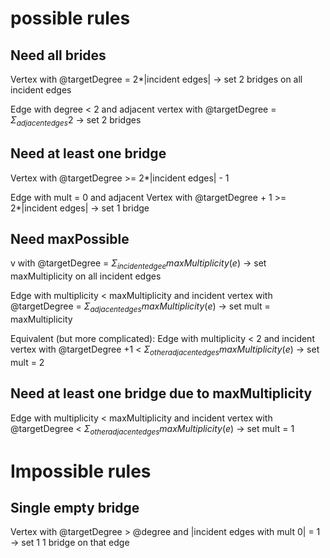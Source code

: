 # possible rules

## Need all brides

Vertex with @targetDegree = 2\*|incident edges|
-> set 2 bridges on all incident edges

Edge with degree < 2
and adjacent vertex with
@targetDegree = $\Sigma_{adjacent edges} 2$
-> set 2 bridges

## Need at least one bridge

Vertex with @targetDegree >= 2\*|incident edges| - 1

Edge with mult = 0
and adjacent Vertex with
@targetDegree + 1 >= 2\*|incident edges|
-> set 1 bridge

## Need maxPossible

v with
@targetDegree = $\Sigma_{incident edge e} maxMultiplicity(e)$
-> set maxMultiplicity on all incident edges

Edge with multiplicity < maxMultiplicity
and incident vertex with
@targetDegree = $\Sigma_{adjacent edges} maxMultiplicity(e)$
-> set mult = maxMultiplicity

Equivalent (but more complicated):
Edge with multiplicity < 2
and incident vertex with
@targetDegree +1 < $\Sigma_{other adjacent edges} maxMultiplicity(e)$
-> set mult = 2

## Need at least one bridge due to maxMultiplicity

Edge with multiplicity < maxMultiplicity
and incident vertex with
@targetDegree < $\Sigma_{other adjacent edges} maxMultiplicity(e)$
-> set mult = 1

# Impossible rules

## Single empty bridge

Vertex with @targetDegree > @degree
and |incident edges with mult 0| = 1
-> set 1 1 bridge on that edge
